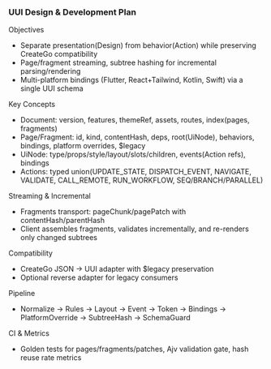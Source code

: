 ### UUI Design & Development Plan

Objectives
- Separate presentation(Design) from behavior(Action) while preserving CreateGo compatibility
- Page/fragment streaming, subtree hashing for incremental parsing/rendering
- Multi-platform bindings (Flutter, React+Tailwind, Kotlin, Swift) via a single UUI schema

Key Concepts
- Document: version, features, themeRef, assets, routes, index(pages, fragments)
- Page/Fragment: id, kind, contentHash, deps, root(UiNode), behaviors, bindings, platform overrides, $legacy
- UiNode: type/props/style/layout/slots/children, events(Action refs), bindings
- Actions: typed union(UPDATE_STATE, DISPATCH_EVENT, NAVIGATE, VALIDATE, CALL_REMOTE, RUN_WORKFLOW, SEQ/BRANCH/PARALLEL)

Streaming & Incremental
- Fragments transport: pageChunk/pagePatch with contentHash/parentHash
- Client assembles fragments, validates incrementally, and re-renders only changed subtrees

Compatibility
- CreateGo JSON → UUI adapter with $legacy preservation
- Optional reverse adapter for legacy consumers

Pipeline
- Normalize → Rules → Layout → Event → Token → Bindings → PlatformOverride → SubtreeHash → SchemaGuard

CI & Metrics
- Golden tests for pages/fragments/patches, Ajv validation gate, hash reuse rate metrics


